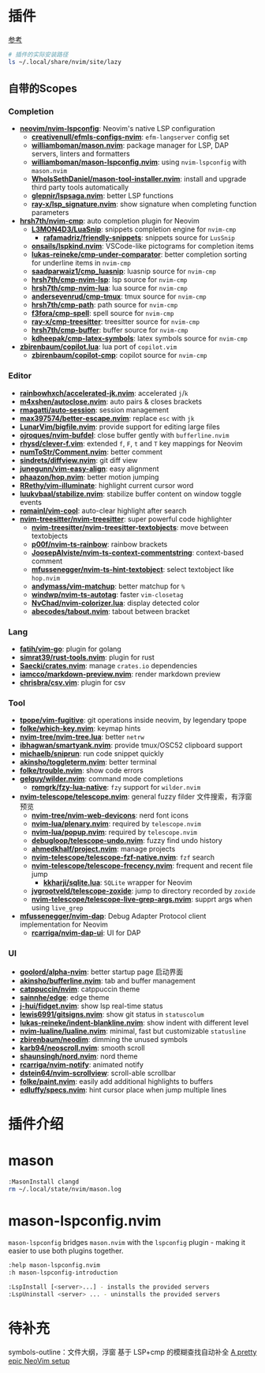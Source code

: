 # 插件
[参考](https://github.com/ayamir/nvimdots/wiki/Plugins)

```sh
# 插件的实际安装路径
ls ~/.local/share/nvim/site/lazy
```

## 自带的Scopes

### Completion

- **[neovim/nvim-lspconfig](https://github.com/neovim/nvim-lspconfig)**: Neovim's native LSP configuration  
	- **[creativenull/efmls-configs-nvim](https://github.com/creativenull/efmls-configs-nvim)**: `efm-langserver` config set  
	- **[williamboman/mason.nvim](https://github.com/williamboman/mason.nvim)**:  package manager for LSP, DAP servers, linters and formatters  
	- **[williamboman/mason-lspconfig.nvim](https://github.com/williamboman/mason-lspconfig.nvim)**: using `nvim-lspconfig` with `mason.nvim`  
	- **[WhoIsSethDaniel/mason-tool-installer.nvim](https://github.com/WhoIsSethDaniel/mason-tool-installer.nvim)**: install and upgrade third party tools automatically  
	- **[glepnir/lspsaga.nvim](https://github.com/glepnir/lspsaga.nvim)**: better LSP functions  
	- **[ray-x/lsp_signature.nvim](https://github.com/ray-x/lsp_signature.nvim)**: show signature when completing function parameters  
- **[hrsh7th/nvim-cmp](https://github.com/hrsh7th/nvim-cmp)**: auto completion plugin for Neovim  
	- **[L3MON4D3/LuaSnip](https://github.com/L3MON4D3/LuaSnip)**: snippets completion engine for `nvim-cmp`  
		- **[rafamadriz/friendly-snippets](https://github.com/rafamadriz/friendly-snippets)**: snippets source for `LusSnip`  
	- **[onsails/lspkind.nvim](https://github.com/onsails/lspkind.nvim)**: VSCode-like pictograms for completion items  
	- **[lukas-reineke/cmp-under-comparator](https://github.com/lukas-reineke/cmp-under-comparator)**: better completion sorting for underline items in `nvim-cmp`  
	- **[saadparwaiz1/cmp_luasnip](https://github.com/saadparwaiz1/cmp_luasnip)**: luasnip source for `nvim-cmp`  
	- **[hrsh7th/cmp-nvim-lsp](https://github.com/hrsh7th/cmp-nvim-lsp)**: lsp source for `nvim-cmp`  
	- **[hrsh7th/cmp-nvim-lua](https://github.com/hrsh7th/cmp-nvim-lua)**: lua source for `nvim-cmp`  
	- **[andersevenrud/cmp-tmux](https://github.com/andersevenrud/compe-tmux)**: tmux source for `nvim-cmp`  
	- **[hrsh7th/cmp-path](https://github.com/hrsh7th/cmp-path)**: path source for `nvim-cmp`  
	- **[f3fora/cmp-spell](https://github.com/f3fora/cmp-spell)**: spell source for `nvim-cmp`  
	- **[ray-x/cmp-treesitter](https://github.com/ray-x/cmp-treesitter)**: treesitter source for `nvim-cmp`  
	- **[hrsh7th/cmp-buffer](https://github.com/hrsh7th/cmp-buffer)**: buffer source for `nvim-cmp`  
	- **[kdheepak/cmp-latex-symbols](https://github.com/kdheepak/cmp-latex-symbols)**: latex symbols source for `nvim-cmp`  
- **[zbirenbaum/copilot.lua](https://github.com/zbirenbaum/copilot.lua)**: lua port of `copilot.vim`  
	- **[zbirenbaum/copilot-cmp](https://github.com/zbirenbaum/copilot-cmp)**: copilot source for `nvim-cmp`

### Editor

- **[rainbowhxch/accelerated-jk.nvim](https://github.com/rainbowhxch/accelerated-jk.nvim)**: accelerated `j`/`k`  
- **[m4xshen/autoclose.nvim](https://github.com/m4xshen/autoclose.nvim)**: auto pairs & closes brackets  
- **[rmagatti/auto-session](https://github.com/rmagatti/auto-session)**: session management  
- **[max397574/better-escape.nvim](https://github.com/max397574/better-escape.nvim)**: replace `esc` with `jk`  
- **[LunarVim/bigfile.nvim](https://github.com/LunarVim/bigfile.nvim)**: provide support for editing large files  
- **[ojroques/nvim-bufdel](https://github.com/ojroques/nvim-bufdel)**: close buffer gently with `bufferline.nvim`  
- **[rhysd/clever-f.vim](https://github.com/rhysd/clever-f.vim)**: extended `f`, `F`, `t` and `T` key mappings for Neovim
- **[numToStr/Comment.nvim](https://github.com/numToStr/Comment.nvim)**: better comment
- **[sindrets/diffview.nvim](https://github.com/sindrets/diffview.nvim)**: git diff view  
- **[junegunn/vim-easy-align](https://github.com/junegunn/vim-easy-align)**: easy alignment  
- **[phaazon/hop.nvim](https://github.com/phaazon/hop.nvim)**: better motion jumping  
- **[RRethy/vim-illuminate](https://github.com/RRethy/vim-illuminate)**: highlight current cursor word  
- **[luukvbaal/stabilize.nvim](https://github.com/luukvbaal/stabilize.nvim)**: stabilize buffer content on window toggle events  
- **[romainl/vim-cool](https://github.com/romainl/vim-cool)**: auto-clear highlight after search  
- **[nvim-treesitter/nvim-treesitter](https://github.com/nvim-treesitter/nvim-treesitter)**: super powerful code highlighter  
	- **[nvim-treesitter/nvim-treesitter-textobjects](https://github.com/nvim-treesitter/nvim-treesitter-textobjects)**: move between textobjects  
	- **[p00f/nvim-ts-rainbow](https://github.com/p00f/nvim-ts-rainbow)**: rainbow brackets  
	- **[JoosepAlviste/nvim-ts-context-commentstring](https://github.com/JoosepAlviste/nvim-ts-context-commentstring)**: context-based comment  
	- **[mfussenegger/nvim-ts-hint-textobject](https://github.com/mfussenegger/nvim-ts-hint-textobject)**: select textobject like `hop.nvim`  
	- **[andymass/vim-matchup](https://github.com/andymass/vim-matchup)**: better matchup for `%`  
	- **[windwp/nvim-ts-autotag](https://github.com/windwp/nvim-ts-autotag)**: faster `vim-closetag`  
	- **[NvChad/nvim-colorizer.lua](https://github.com/norcalli/nvim-colorizer.lua)**: display detected color  
	- **[abecodes/tabout.nvim](https://github.com/abecodes/tabout.nvim)**: tabout between bracket

### Lang

- **[fatih/vim-go](https://github.com/fatih/vim-go)**: plugin for golang  
- **[simrat39/rust-tools.nvim](https://github.com/simrat39/rust-tools.nvim)**: plugin for rust  
- **[Saecki/crates.nvim](https://github.com/Saecki/crates.nvim)**: manage `crates.io` dependencies
- **[iamcco/markdown-preview.nvim](https://github.com/iamcco/markdown-preview.nvim)**: render markdown preview  
- **[chrisbra/csv.vim](https://github.com/chrisbra/csv.vim)**: plugin for csv  

### Tool

- **[tpope/vim-fugitive](https://github.com/tpope/vim-fugitive)**: git operations inside neovim, by legendary tpope  
- **[folke/which-key.nvim](https://github.com/folke/which-key.nvim)**: keymap hints  
- **[nvim-tree/nvim-tree.lua](https://github.com/kyazdani42/nvim-tree.lua)**: better `netrw`  
- **[ibhagwan/smartyank.nvim](https://github.com/ibhagwan/smartyank.nvim)**: provide tmux/OSC52 clipboard support  
- **[michaelb/sniprun](https://github.com/michaelb/sniprun)**: run code snippet quickly  
- **[akinsho/toggleterm.nvim](https://github.com/akinsho/toggleterm.nvim)**: better terminal  
- **[folke/trouble.nvim](https://github.com/folke/trouble.nvim)**: show code errors  
- **[gelguy/wilder.nvim](https://github.com/gelguy/wilder.nvim)**: command mode completions  
	- **[romgrk/fzy-lua-native](https://github.com/romgrk/fzy-lua-native)**: `fzy` support for `wilder.nvim`  
- **[nvim-telescope/telescope.nvim](https://github.com/nvim-telescope/telescope.nvim)**: general fuzzy filder  文件搜索，有浮窗预览
	- **[nvim-tree/nvim-web-devicons](https://github.com/kyazdani42/nvim-web-devicons)**: nerd font icons  
	- **[nvim-lua/plenary.nvim](https://github.com/nvim-lua/plenary.nvim)**: required by `telescope.nvim`  
	- **[nvim-lua/popup.nvim](https://github.com/nvim-lua/popup.nvim)**: required by `telescope.nvim`  
	- **[debugloop/telescope-undo.nvim](https://github.com/debugloop/telescope-undo.nvim)**: fuzzy find undo history  
	- **[ahmedkhalf/project.nvim](https://github.com/ahmedkhalf/project.nvim)**: manage projects  
	- **[nvim-telescope/telescope-fzf-native.nvim](https://github.com/nvim-telescope/telescope-fzf-native.nvim)**: `fzf` search  
	- **[nvim-telescope/telescope-frecency.nvim](https://github.com/nvim-telescope/telescope-frecency.nvim)**: frequent and recent file jump  
		- **[kkharji/sqlite.lua](https://github.com/tami5/sqlite.lua)**: `SQLite` wrapper for Neovim  
	- **[jvgrootveld/telescope-zoxide](https://github.com/nvim-telescope/telescope-zoxide)**: jump to directory recorded by `zoxide`  
	- **[nvim-telescope/telescope-live-grep-args.nvim](https://github.com/nvim-telescope/telescope-live-grep-args.nvim)**: supprt args when using `live_grep`  
- **[mfussenegger/nvim-dap](https://github.com/mfussenegger/nvim-dap)**: Debug Adapter Protocol client implementation for Neovim  
	- **[rcarriga/nvim-dap-ui](https://github.com/rcarriga/nvim-dap-ui)**: UI for DAP  

### UI

- **[goolord/alpha-nvim](https://github.com/goolord/alpha-nvim)**: better startup page 启动界面
- **[akinsho/bufferline.nvim](https://github.com/akinsho/bufferline.nvim)**: tab and buffer management  
- **[catppuccin/nvim](https://github.com/catppuccin/nvim)**: catppuccin theme  
- **[sainnhe/edge](https://github.com/sainnhe/edge)**: edge theme  
- **[j-hui/fidget.nvim](https://github.com/j-hui/fidget.nvim)**: show lsp real-time status  
- **[lewis6991/gitsigns.nvim](https://github.com/lewis6991/gitsigns.nvim)**: show git status in `statuscolum`  
- **[lukas-reineke/indent-blankline.nvim](https://github.com/lukas-reineke/indent-blankline.nvim)**: show indent with different level  
- **[nvim-lualine/lualine.nvim](https://github.com/hoob3rt/lualine.nvim)**: minimal, fast but customizable `statusline`  
- **[zbirenbaum/neodim](https://github.com/zbirenbaum/neodim)**: dimming the unused symbols  
- **[karb94/neoscroll.nvim](https://github.com/karb94/neoscroll.nvim)**: smooth scroll  
- **[shaunsingh/nord.nvim](https://github.com/shaunsingh/nord.nvim)**: nord theme  
- **[rcarriga/nvim-notify](https://github.com/rcarriga/nvim-notify)**: animated notify  
- **[dstein64/nvim-scrollview](https://github.com/dstein64/nvim-scrollview)**: scroll-able scrollbar  
- **[folke/paint.nvim](https://github.com/folke/paint.nvim)**: easily add additional highlights to buffers  
- **[edluffy/specs.nvim](https://github.com/edluffy/specs.nvim)**: hint cursor place when jump multiple lines

# 插件介绍

# mason

```sh
:MasonInstall clangd
rm ~/.local/state/nvim/mason.log 
```

# mason-lspconfig.nvim
`mason-lspconfig` bridges `mason.nvim` with the `lspconfig` plugin - making it easier to use both plugins together.
```sh
:help mason-lspconfig.nvim
:h mason-lspconfig-introduction

:LspInstall [<server>...] - installs the provided servers
:LspUninstall <server> ... - uninstalls the provided servers
```

# 待补充
symbols-outline：文件大纲，浮窗
基于 LSP+cmp 的模糊查找自动补全
[A pretty epic NeoVim setup](https://github.com/leslie255/nvim-config)